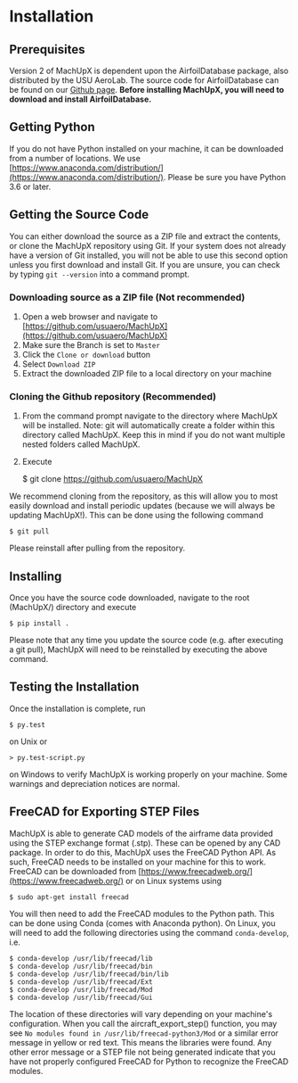 # Installation

## Prerequisites

Version 2 of MachUpX is dependent upon the AirfoilDatabase package, also distributed by the USU AeroLab. The source code for AirfoilDatabase can be found on our [Github page](https://github.com/usuaero/AirfoilDatabase). **Before installing MachUpX, you will need to download and install AirfoilDatabase.**

## Getting Python

If you do not have Python installed on your machine, it can be downloaded from a number of locations. We use [https://www.anaconda.com/distribution/](https://www.anaconda.com/distribution/). Please be sure you have Python 3.6 or later.

## Getting the Source Code

You can either download the source as a ZIP file and extract the contents, or clone the MachUpX repository using Git. If your system does not already have a version of Git installed, you will not be able to use this second option unless you first download and install Git. If you are unsure, you can check by typing `git --version` into a command prompt.

### Downloading source as a ZIP file (Not recommended)

1. Open a web browser and navigate to [https://github.com/usuaero/MachUpX](https://github.com/usuaero/MachUpX)
2. Make sure the Branch is set to `Master`
3. Click the `Clone or download` button
4. Select `Download ZIP`
5. Extract the downloaded ZIP file to a local directory on your machine

### Cloning the Github repository (Recommended)

1. From the command prompt navigate to the directory where MachUpX will be installed. Note: git will automatically create a folder within this directory called MachUpX. Keep this in mind if you do not want multiple nested folders called MachUpX.
2. Execute

    $ git clone https://github.com/usuaero/MachUpX

We recommend cloning from the repository, as this will allow you to most easily download and install periodic updates (because we will always be updating MachUpX!). This can be done using the following command

    $ git pull

Please reinstall after pulling from the repository.

## Installing

Once you have the source code downloaded, navigate to the root (MachUpX/) directory and execute

    $ pip install .

Please note that any time you update the source code (e.g. after executing a git pull), MachUpX will need to be reinstalled by executing the above command.

## Testing the Installation

Once the installation is complete, run

    $ py.test

on Unix or

    > py.test-script.py

on Windows to verify MachUpX is working properly on your machine. Some warnings and depreciation notices are normal.

## FreeCAD for Exporting STEP Files

MachUpX is able to generate CAD models of the airframe data provided using the STEP exchange format (.stp). These can be opened by any CAD package. In order to do this, MachUpX uses the FreeCAD Python API. As such, FreeCAD needs to be installed on your machine for this to work. FreeCAD can be downloaded from [https://www.freecadweb.org/](https://www.freecadweb.org/) or on Linux systems using

    $ sudo apt-get install freecad

You will then need to add the FreeCAD modules to the Python path. This can be done using Conda (comes with Anaconda python). On Linux, you will need to add the following directories using the command `conda-develop`, i.e.

    $ conda-develop /usr/lib/freecad/lib
    $ conda-develop /usr/lib/freecad/bin
    $ conda-develop /usr/lib/freecad/bin/lib
    $ conda-develop /usr/lib/freecad/Ext
    $ conda-develop /usr/lib/freecad/Mod
    $ conda-develop /usr/lib/freecad/Gui

The location of these directories will vary depending on your machine's configuration. When you call the aircraft_export_step() function, you may see `No modules found in /usr/lib/freecad-python3/Mod` or a similar error message in yellow or red text. This means the libraries were found. Any other error message or a STEP file not being generated indicate that you have not properly configured FreeCAD for Python to recognize the FreeCAD modules.
